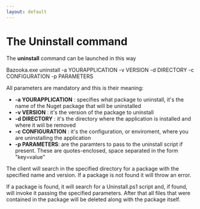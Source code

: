 ```yaml
---
layout: default
---
```


# The Uninstall command

The **uninstall** command can be launched in this way

   Bazooka.exe uninstall
               -a YOURAPPLICATION
			   -v VERSION
			   -d DIRECTORY
			   -c CONFIGURATION
			   -p PARAMETERS

All parameters are mandatory and this is their meaning:

- **-a YOURAPPLICATION** : specifies what package to uninstall, it's the name of the Nuget package that will be uninstalled
- **-v VERSION** : it's the version of the package to uninstall
- **-d DIRECTORY** : it's the directory where the application is installed and where it wiil be removed
- **-c CONFIGURATION** : it's the configuration, or enviroment, where you are uninstalling the application
- **-p PARAMETERS**: are the paramters to pass to the uninstall script if present. These are quotes-enclosed, space separated in the form "key=value"

The client will search in the specified directory for a package with the specified name and version. If a package is not found it will throw an error.

If a package is found, it will search for a Uninstall.ps1 script and, if found, will invoke it passing the specified parameters. After that all files that were contained in the package will be deleted along with the package itself.
